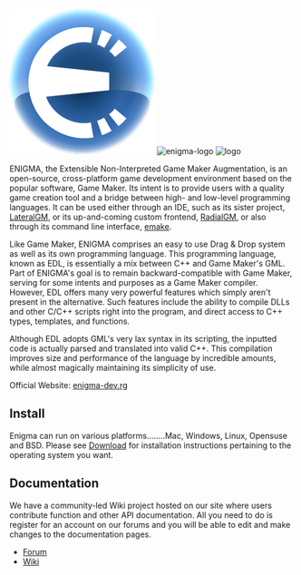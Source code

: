 ![enigma-dev-logo](https://github.com/hpgDesigns/hpgDesigns/blob/main/Assets/wiki_pics/logo.png)
![enigma-logo](https://github.com/hpgDesigns/Assets/wiki_pics/logo.png)
![logo](https://user-images.githubusercontent.com/75296992/139542170-cdda2b21-2b60-4820-afe6-0ff11e8ae29b.png)

ENIGMA, the Extensible Non-Interpreted Game Maker Augmentation, is an open-source, cross-platform game development environment based on the popular software, Game Maker. Its intent is to provide users with a quality game creation tool and a bridge between high- and low-level programming languages. It can be used either through an IDE, such as its sister project, [LateralGM](https://github.com/IsmAvatar/LateralGM), or its up-and-coming custom frontend, [RadialGM](https://github.com/enigma-dev/RadialGM), or also through its command line interface, [emake](CommandLine/emake).

Like Game Maker, ENIGMA comprises an easy to use Drag & Drop system as well as its own programming language. This programming language, known as EDL, is essentially a mix between C++ and Game Maker's GML. Part of ENIGMA's goal is to remain backward-compatible with Game Maker, serving for some intents and purposes as a Game Maker compiler. However, EDL offers many very powerful features which simply aren't present in the alternative. Such features include the ability to compile DLLs and other C/C++ scripts right into the program, and direct access to C++ types, templates, and functions.

Although EDL adopts GML's very lax syntax in its scripting, the inputted code is actually parsed and translated into valid C++. This compilation improves size and performance of the language by incredible amounts, while almost magically maintaining its simplicity of use.

Official Website: [enigma-dev.rg](https://enigma-dev.org)


## Install
Enigma can run on various platforms........Mac, Windows, Linux, Opensuse and BSD.
Please see [Download](https://enigma-dev.org/download.htm) for installation instructions pertaining to the operating system you want.

## Documentation
We have a community-led Wiki project hosted on our site where users contribute function and other API documentation. All you need to do is register for an account on our forums and you will be able to edit and make changes to the documentation pages.
* [Forum](https://enigma-dev.org/forums/)
* [Wiki](https://enigma-dev.org/docs/Wiki/Main_Page)

